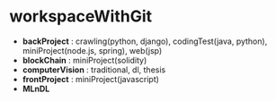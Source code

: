 # workspaceWithGit
* __backProject__ : crawling(python, django), codingTest(java, python), miniProject(node.js, spring), web(jsp)  
* __blockChain__ : miniProject(solidity)  
* __computerVision__ : traditional, dl, thesis  
* __frontProject__ : miniProject(javascript)  
* __MLnDL__
